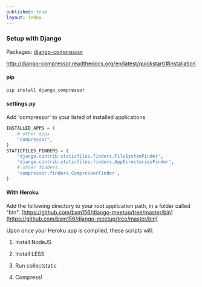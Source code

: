 ```yaml
---
published: true
layout: index
---
```


### Setup with Django
Packages: [django-compressor](http://django-compressor.readthedocs.org/en/latest/)

http://django-compressor.readthedocs.org/en/latest/quickstart/#installation
#### pip
```bash
pip install django_compressor
```

#### settings.py
Add 'compressor' to your listed of installed applications

```python
INSTALLED_APPS = (
    # other apps
    "compressor",
)
STATICFILES_FINDERS = (
    'django.contrib.staticfiles.finders.FileSystemFinder',
    'django.contrib.staticfiles.finders.AppDirectoriesFinder',
    # other finders..
    'compressor.finders.CompressorFinder',
)
```


#### With Heroku
Add the following directory to your root application path, in a folder called "bin".
[https://github.com/bxm156/django-meetup/tree/master/bin](https://github.com/bxm156/django-meetup/tree/master/bin)

Upon once your Heroku app is compiled, these scripts will:


1. Install NodeJS

2. Install LESS

3. Run collectstatic

4. Compress!

